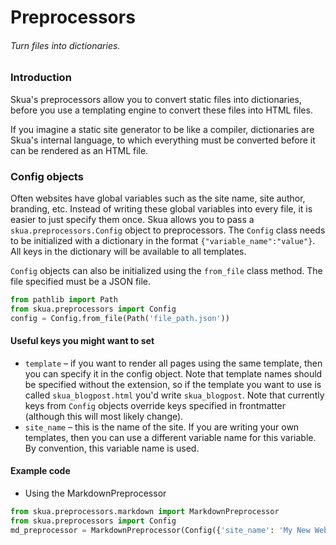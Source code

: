 # Preprocessors
###### Turn files into dictionaries.
### Introduction
Skua's preprocessors allow you to convert static files into dictionaries, before you use a templating engine to convert these files into HTML files. 

If you imagine a static site generator to be like a compiler, dictionaries are Skua's internal language, to which everything must be converted before it can be rendered as an HTML file. 

### Config objects
Often websites have global variables such as the site name, site author, branding, etc. Instead of writing these global variables into every file, it is easier to just specify them once. Skua allows you to pass a `skua.preprocessors.Config` object to preprocessors. The `Config` class needs to be initialized with a dictionary in the format `{"variable_name":"value"}`. All keys in the dictionary will be available to all templates. 

`Config` objects can also be initialized using the `from_file` class method. The file specified must be a JSON file. 
```python
from pathlib import Path
from skua.preprocessors import Config
config = Config.from_file(Path('file_path.json'))
```

#### Useful keys you might want to set
* `template` – if you want to render all pages using the same template, then you can specify it in the config object. Note that template names should be specified without the extension, so if the template you want to use is called `skua_blogpost.html` you'd write `skua_blogpost`. Note that currently keys from `Config` objects override keys specified in frontmatter (although this will most likely change).
* `site_name` – this is the name of the site. If you are writing your own templates, then you can use a different variable name for this variable. By convention, this variable name is used. 
#### Example code
* Using the MarkdownPreprocessor
```python
from skua.preprocessors.markdown import MarkdownPreprocessor
from skua.preprocessors import Config
md_preprocessor = MarkdownPreprocessor(Config({'site_name': 'My New Website!'}))
```
